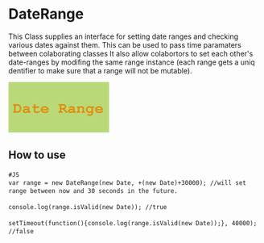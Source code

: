DateRange
===========

This Class supplies an interface for setting date ranges and checking various dates against them. This can be used to pass time paramaters between colaborating classes
It also allow colabortors to set each other's date-ranges by modifing the same range instance (each range gets a uniq dentifier to make sure that a range will not be mutable).

![Screenshot](http://github.com/arieh/Mootools-DateRange/raw/master/daterange.png)

How to use
----------
	#JS
    var range = new DateRange(new Date, +(new Date)+30000); //will set range between now and 30 seconds in the future.
	
	console.log(range.isValid(new Date)); //true
	
	setTimeout(function(){console.log(range.isValid(new Date));}, 40000); //false 